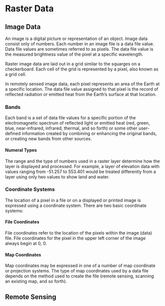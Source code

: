 # Raster Data
## Image Data
An image is a digital picture or representation of an object. Image data consist only of numbers. Each number in an image file is a data file value. Data file values are sometimes referred to as pixels. The data file value is the measured brightness value of the pixel at a specific wavelength.
  
Raster image data are laid out in a grid similar to the squarges on a checkerboard. Each cell of the grid is represented by a pixel, also known as a grid cell.
 
In remotely sensed image data, each pixel represents an area of the Earth at a specific location. The data file value assigned to that pixel is the record of reflected radiation or emitted heat from the Earth’s surface at that location.
  
### Bands
Each band is a set of data file values for a specific portion of the electromagnetic spectrum of reflected light or emitted heat (red, green, blue, near-infrared, infrared, thermal, and so forth) or some other user-defined information created by combining or enhancing the original bands, or creating new bands from other sources.
  
#### Numeral Types
The range and the type of numbers used in a raster layer determine how the layer is displayed and processed. For example, a layer of elevation data with values ranging from -51.257 to 553.401 would be treated differently from a layer using only two values to show land and water.

### Coordinate Systems
<p>The location of a pixel in a file or on a displayed or printed image is expressed using a coordinate system. There are two basic coordinate systems:<p>
  
#### File Coordinates
<p>File coordinates refer to the location of the pixels within the image (data) file. File coordinates for the pixel in the upper left corner of the image always begin at 0, 0.<p>
  
#### Map Coordinates
Map coordinates may be expressed in one of a number of map coordinate or projection systems. The type of map coordinates used by a data file depends on the method used to create the file (remote sensing, scanning an existing map, and so forth).


## Remote Sensing

